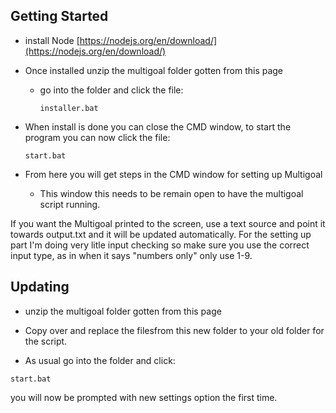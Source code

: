 ## Getting Started

- install Node [https://nodejs.org/en/download/](https://nodejs.org/en/download/)

- Once installed unzip the multigoal folder gotten from this page
  - go into the folder and click the file:

    `installer.bat` 


- When install is done you can close the CMD window, to start the program you can now click the file:

  `start.bat`

- From here you will get steps in the CMD window for setting up Multigoal
  - This window this needs to be remain open to have the multigoal script running.

If you want the Multigoal printed to the screen, use a text source and point it towards output.txt and it will be updated automatically. 
For the setting up part I'm doing very litle input checking so make sure you use the correct input type, as in when it says "numbers only"
only use 1-9. 

## Updating
  - unzip the multigoal folder gotten from this page
  
  - Copy over and replace the filesfrom this new folder to your old folder for the script.

  - As usual go into the folder and click:
  
  `start.bat`

  you will now be prompted with new settings option the first time.


